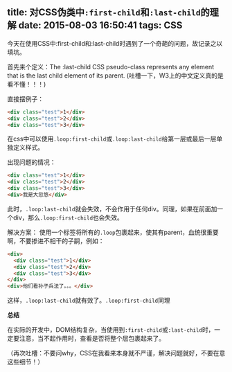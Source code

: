 title: 对CSS伪类中``:first-child``和``:last-child``的理解
date: 2015-08-03 16:50:41
tags: CSS
---
今天在使用CSS中:first-child和:last-child时遇到了一个奇葩的问题，故记录之以填坑。

首先来个定义：The :last-child CSS pseudo-class represents any element that is the last child element of its parent.
(吐槽一下，W3上的中文定义真的是看不懂！！！)

直接摆例子：
```html
<div class="test">1</div>
<div class="test">2</div>
<div class="test">3</div>
```
在css中可以使用``.loop:first-child``或``.loop:last-child``给第一层或最后一层单独定义样式。

出现问题的情况：
```html
<div class="test">1</div>
<div class="test">2</div>
<div class="test">3</div>
<div>我是大忽悠</div>
```
此时，``.loop:last-child``就会失效，不会作用于任何div。同理，如果在前面加一个div，那么``.loop:first-child``也会失效。

解决方案：
使用一个标签将所有的``.loop``包裹起来，使其有parent，血统很重要啊，不要掺进不相干的子嗣，例如：
```html
<div>
  <div class="test">1</div>
  <div class="test">2</div>
  <div class="test">3</div>
</div>
<div>他们看孙子兵法了。。。</div>
```
这样，``.loop:last-child``就有效了。``.loop:first-child``同理

**总结**

在实际的开发中，DOM结构复杂，当使用到``:first-child``或``:last-child``时，一定要注意，当不起作用时，查看是否将整个层包裹起来了。

（再次吐槽：不要问why，CSS在我看来本身就不严谨，解决问题就好，不要在意这些细节！）
